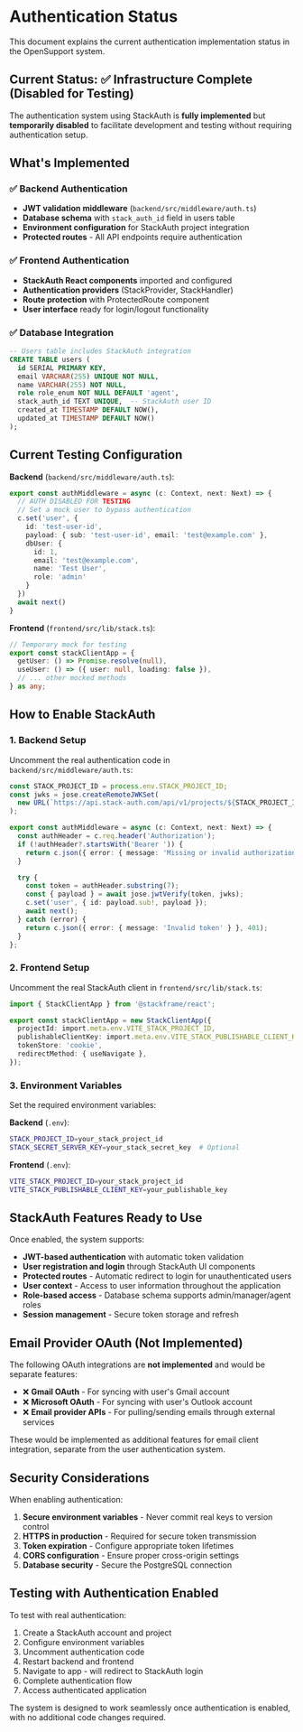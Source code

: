 # Authentication Status

This document explains the current authentication implementation status in the OpenSupport system.

## Current Status: ✅ Infrastructure Complete (Disabled for Testing)

The authentication system using StackAuth is **fully implemented** but **temporarily disabled** to facilitate development and testing without requiring authentication setup.

## What's Implemented

### ✅ Backend Authentication
- **JWT validation middleware** (`backend/src/middleware/auth.ts`)
- **Database schema** with `stack_auth_id` field in users table
- **Environment configuration** for StackAuth project integration
- **Protected routes** - All API endpoints require authentication

### ✅ Frontend Authentication  
- **StackAuth React components** imported and configured
- **Authentication providers** (StackProvider, StackHandler)
- **Route protection** with ProtectedRoute component
- **User interface** ready for login/logout functionality

### ✅ Database Integration
```sql
-- Users table includes StackAuth integration
CREATE TABLE users (
  id SERIAL PRIMARY KEY,
  email VARCHAR(255) UNIQUE NOT NULL,
  name VARCHAR(255) NOT NULL,
  role role_enum NOT NULL DEFAULT 'agent',
  stack_auth_id TEXT UNIQUE,  -- StackAuth user ID
  created_at TIMESTAMP DEFAULT NOW(),
  updated_at TIMESTAMP DEFAULT NOW()
);
```

## Current Testing Configuration

**Backend** (`backend/src/middleware/auth.ts`):
```typescript
export const authMiddleware = async (c: Context, next: Next) => {
  // AUTH DISABLED FOR TESTING
  // Set a mock user to bypass authentication
  c.set('user', {
    id: 'test-user-id',
    payload: { sub: 'test-user-id', email: 'test@example.com' },
    dbUser: {
      id: 1,
      email: 'test@example.com', 
      name: 'Test User',
      role: 'admin'
    }
  })
  await next()
}
```

**Frontend** (`frontend/src/lib/stack.ts`):
```typescript
// Temporary mock for testing
export const stackClientApp = {
  getUser: () => Promise.resolve(null),
  useUser: () => ({ user: null, loading: false }),
  // ... other mocked methods
} as any;
```

## How to Enable StackAuth

### 1. Backend Setup
Uncomment the real authentication code in `backend/src/middleware/auth.ts`:

```typescript
const STACK_PROJECT_ID = process.env.STACK_PROJECT_ID;
const jwks = jose.createRemoteJWKSet(
  new URL(`https://api.stack-auth.com/api/v1/projects/${STACK_PROJECT_ID}/.well-known/jwks.json`)
);

export const authMiddleware = async (c: Context, next: Next) => {
  const authHeader = c.req.header('Authorization');
  if (!authHeader?.startsWith('Bearer ')) {
    return c.json({ error: { message: 'Missing or invalid authorization header' } }, 401);
  }

  try {
    const token = authHeader.substring(7);
    const { payload } = await jose.jwtVerify(token, jwks);
    c.set('user', { id: payload.sub!, payload });
    await next();
  } catch (error) {
    return c.json({ error: { message: 'Invalid token' } }, 401);
  }
};
```

### 2. Frontend Setup  
Uncomment the real StackAuth client in `frontend/src/lib/stack.ts`:

```typescript
import { StackClientApp } from '@stackframe/react';

export const stackClientApp = new StackClientApp({
  projectId: import.meta.env.VITE_STACK_PROJECT_ID,
  publishableClientKey: import.meta.env.VITE_STACK_PUBLISHABLE_CLIENT_KEY,
  tokenStore: 'cookie',
  redirectMethod: { useNavigate },
});
```

### 3. Environment Variables
Set the required environment variables:

**Backend** (`.env`):
```bash
STACK_PROJECT_ID=your_stack_project_id
STACK_SECRET_SERVER_KEY=your_stack_secret_key  # Optional
```

**Frontend** (`.env`):
```bash
VITE_STACK_PROJECT_ID=your_stack_project_id
VITE_STACK_PUBLISHABLE_CLIENT_KEY=your_publishable_key
```

## StackAuth Features Ready to Use

Once enabled, the system supports:

- **JWT-based authentication** with automatic token validation
- **User registration and login** through StackAuth UI components
- **Protected routes** - Automatic redirect to login for unauthenticated users
- **User context** - Access to user information throughout the application
- **Role-based access** - Database schema supports admin/manager/agent roles
- **Session management** - Secure token storage and refresh

## Email Provider OAuth (Not Implemented)

The following OAuth integrations are **not implemented** and would be separate features:

- ❌ **Gmail OAuth** - For syncing with user's Gmail account
- ❌ **Microsoft OAuth** - For syncing with user's Outlook account  
- ❌ **Email provider APIs** - For pulling/sending emails through external services

These would be implemented as additional features for email client integration, separate from the user authentication system.

## Security Considerations

When enabling authentication:

1. **Secure environment variables** - Never commit real keys to version control
2. **HTTPS in production** - Required for secure token transmission
3. **Token expiration** - Configure appropriate token lifetimes
4. **CORS configuration** - Ensure proper cross-origin settings
5. **Database security** - Secure the PostgreSQL connection

## Testing with Authentication Enabled

To test with real authentication:

1. Create a StackAuth account and project
2. Configure environment variables  
3. Uncomment authentication code
4. Restart backend and frontend
5. Navigate to app - will redirect to StackAuth login
6. Complete authentication flow
7. Access authenticated application

The system is designed to work seamlessly once authentication is enabled, with no additional code changes required. 